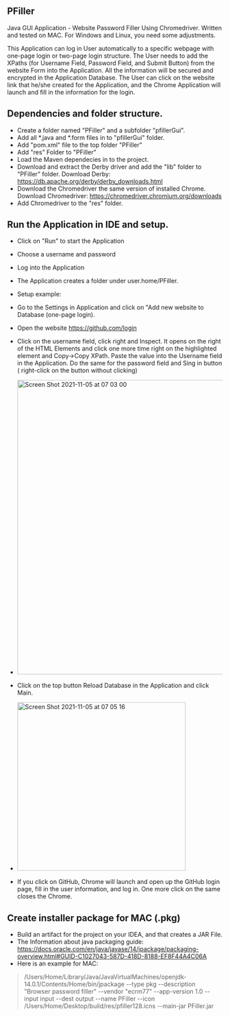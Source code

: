 ## PFiller

Java GUI Application - Website Password Filler Using Chromedriver. Written and tested on MAC. For Windows and Linux, you need some adjustments.

This Application can log in User automatically to a specific webpage with one-page login or two-page login structure.
The User needs to add the XPaths (for Username Field, Password Field, and Submit Button) from the website Form into the Application. All the information will be secured and encrypted in the Application Database.
The User can click on the website link that he/she created for the Application, and the Chrome Application will launch and fill in the information for the login.

## Dependencies and folder structure.

- Create a folder named "PFiller" and a subfolder "pfillerGui".
- Add all *.java and *.form files in to "pfillerGui" folder.
- Add "pom.xml" file to the top folder "PFiller"
- Add "res" Folder to "PFiller"
- Load the Maven dependecies in to the project. 
- Download and extract the Derby driver and add the "lib" folder to "PFiller" folder.
  Download Derby: https://db.apache.org/derby/derby_downloads.html
- Download the Chromedriver the same version of installed Chrome.
  Download Chromedriver: https://chromedriver.chromium.org/downloads
- Add Chromedriver to the "res" folder.


## Run the Application in IDE and setup.

- Click on "Run" to start the Application
- Choose a username and password 
- Log into the Application
- The Application creates a folder under user.home/PFiller.
- Setup example:
- Go to the Settings in Application and click on "Add new website to Database (one-page login).
- Open the website https://github.com/login
- Click on the username field, click right and Inspect. It opens on the right of the HTML Elements and click one more time right on the highlighted element and Copy->Copy XPath. Paste the value into the Username field in the Application. Do the same for the password field and Sing in button ( right-click on the button without clicking)
 
- <img width="687" alt="Screen Shot 2021-11-05 at 07 03 00" src="https://user-images.githubusercontent.com/93434712/140465695-3e37ade9-9e9e-49bc-9dd1-c2bf67503188.png">

- Click on the top button Reload Database in the Application and click Main.

- <img width="393" alt="Screen Shot 2021-11-05 at 07 05 16" src="https://user-images.githubusercontent.com/93434712/140467711-3d29683c-80b7-4aba-b3a5-5bb99fb30259.png">

- If you click on GitHub, Chrome will launch and open up the GitHub login page, fill in the user information, and log in. One more click on the same closes the Chrome.


## Create installer package for MAC (.pkg)

- Build an artifact for the project on your IDEA, and that creates a JAR File.
- The Information about java packaging guide: https://docs.oracle.com/en/java/javase/14/jpackage/packaging-overview.html#GUID-C1027043-587D-418D-8188-EF8F44A4C06A 
- Here is an example for MAC:
>/Users/Home/Library/Java/JavaVirtualMachines/openjdk-14.0.1/Contents/Home/bin/jpackage --type pkg --description "Browser password filler" --vendor "ecrm77" --app-version 1.0 --input input --dest output --name PFiller --icon /Users/Home/Desktop/build/res/pfiller128.icns --main-jar PFiller.jar




  
  
